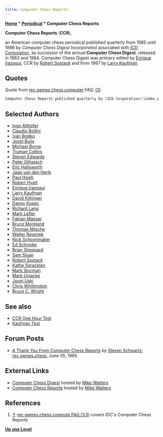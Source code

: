 ```yaml
---
title: Computer Chess Reports
---
```

**[Home](Home "Home") * [Periodical](Periodical "Periodical") * Computer Chess Reports**

**Computer Chess Reports** (**CCR**),

an American computer chess periodical published quarterly from 1985 until 1996 by *Computer Chess Digest Incorporated* associated with [ICD Corporation](index.php?title=ICD_Corporation&action=edit&redlink=1 "ICD Corporation (page does not exist)"), as successor of the annual **Computer Chess Digest**, released in 1983 and 1984. Computer Chess Digest was primary edited by [Enrique Irazoqui](Enrique_Irazoqui "Enrique Irazoqui"), CCR by [Robert Sostack](index.php?title=Robert_Sostack&action=edit&redlink=1 "Robert Sostack (page does not exist)") and from 1987 by [Larry Kaufman](Larry_Kaufman "Larry Kaufman").

## Quotes

Quote from [rec.games.chess.computer](Computer_Chess_Forums "Computer Chess Forums") FAQ: <a id="cite-note-1" href="#cite-ref-1">[1]</a>:

```C++
Computer Chess Reports published quarterly by [ICD Corporation](index.php?title=ICD_Corporation&action=edit&redlink=1 "ICD Corporation (page does not exist)"), 21 Walt Whitman Road, Huntington Station, NY 11746.  Phone 800-645-4710.  Subscriptions are $18/year.  Focuses on computer chess, and rates [dedicated chess-playing computers](Dedicated_Chess_Computers "Dedicated Chess Computers") and software. This is worth looking at. 

```

## Selected Authors

- [Ingo Althöfer](Ingo_Alth%C3%B6fer "Ingo Althöfer")
- [Claudio Bollini](Claudio_Bollini "Claudio Bollini")
- [Ivan Bratko](Ivan_Bratko "Ivan Bratko")
- [Joost Buijs](Joost_Buijs "Joost Buijs")
- [Michael Byrne](Michael_Byrne "Michael Byrne")
- [Truman Collins](Truman_Collins "Truman Collins")
- [Steven Edwards](Steven_Edwards "Steven Edwards")
- [Peter Gillgasch](Peter_Gillgasch "Peter Gillgasch")
- [Eric Hallsworth](Eric_Hallsworth "Eric Hallsworth")
- [Jaap van den Herik](Jaap_van_den_Herik "Jaap van den Herik")
- [Paul Hsieh](Paul_Hsieh "Paul Hsieh")
- [Robert Hyatt](Robert_Hyatt "Robert Hyatt")
- [Enrique Irazoqui](Enrique_Irazoqui "Enrique Irazoqui")
- [Larry Kaufman](Larry_Kaufman "Larry Kaufman")
- [David Kittinger](David_Kittinger "David Kittinger")
- [Danny Kopec](Danny_Kopec "Danny Kopec")
- [Richard Lang](Richard_Lang "Richard Lang")
- [Mark Lefler](Mark_Lefler "Mark Lefler")
- [Fabian Maeser](Fabian_M%C3%A4ser "Fabian Mäser")
- [Bruce Moreland](Bruce_Moreland "Bruce Moreland")
- [Thomas Nitsche](Thomas_Nitsche "Thomas Nitsche")
- [Walter Ravenek](Walter_Ravenek "Walter Ravenek")
- [Nick Schoonmaker](index.php?title=Nick_Schoonmaker&action=edit&redlink=1 "Nick Schoonmaker (page does not exist)")
- [Ed Schroder](Ed_Schroder "Ed Schroder")
- [Brian Sheppard](Brian_Sheppard "Brian Sheppard")
- [Sam Sloan](Sam_Sloan "Sam Sloan")
- [Robert Sostack](index.php?title=Robert_Sostack&action=edit&redlink=1 "Robert Sostack (page does not exist)")
- [Kathe Spracklen](Kathe_Spracklen "Kathe Spracklen")
- [Mark Sturman](Mark_Sturman "Mark Sturman")
- [Mark Uniacke](Mark_Uniacke "Mark Uniacke")
- [Jouni Uski](Jouni_Uski "Jouni Uski")
- [Chris Whittington](Chris_Whittington "Chris Whittington")
- [Bruce C. Wright](Bruce_Wright "Bruce Wright")

## See also

- [CCR One Hour Test](CCR_One_Hour_Test "CCR One Hour Test")
- [Kaufman Test](Kaufman_Test "Kaufman Test")

## Forum Posts

- [A Thank You From Computer Chess Reports](https://groups.google.com/d/msg/rec.games.chess/kGruDcISu7M/IQHDGrpXaxoJ) by [Steven Schwartz](Steven_Schwartz "Steven Schwartz"), [rec.games.chess](Computer_Chess_Forums "Computer Chess Forums"), June 05, 1995

## External Links

- [Computer Chess Digest](http://www.chesscomputeruk.com/html/computer_chess_digest.html) hosted by [Mike Watters](Mike_Watters "Mike Watters")
- [Computer Chess Reports](http://www.chesscomputeruk.com/html/computer_chess_reports.html) hosted by [Mike Watters](Mike_Watters "Mike Watters")

## References

1. <a id="cite-ref-1" href="#cite-note-1">↑</a> [rec.games.chess.compute FAQ (1/3)](http://www.faqs.org/faqs/games/chess/computer/part1/) covers IDC's Computer Chess Reports

**[Up one Level](Periodical "Periodical")**

